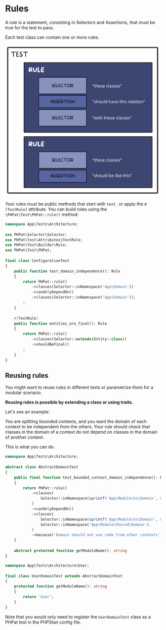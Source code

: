 # Rules

A rule is a statement, consisting in Selectors and Assertions, that must be true for the test to pass.

Each test class can contain one or more rules.

![image-layered](../assets/rules.png)

Your rules must be public methods that start with `test_` or apply the `#[TestRule]` attribute. You can build rules using the `\PHPat\Test\PHPat::rule()` method:

```php
namespace App\Tests\Architecture;

use PHPat\Selector\Selector;
use PHPat\Test\Attributes\TestRule;
use PHPat\Test\Builder\Rule;
use PHPat\Test\PHPat;

final class ConfigurationTest
{
    public function test_domain_independence(): Rule
    {
        return PHPat::rule()
            ->classes(Selector::inNamespace('App\Domain'))
            ->canOnlyDependOn()
            ->classes(Selector::inNamespace('App\Domain'));
        ;
    }

    #[TestRule]
    public function entities_are_final(): Rule
    {
        return PHPat::rule()
            ->classes(Selector::extends(Entity::class))
            ->shouldBeFinal()
        ;
    }
}
```

## Reusing rules

You might want to reuse rules in different tests or parametrize them for a modular scenario.

**Reusing rules is possible by extending a class or using traits.**

Let's see an example:

You are splitting bounded contexts, and you want the domain of each context to be independent from the others.
Your rule should check that classes in the domain of a context do not depend on classes in the domain of another context.

This is what you can do:
```php
namespace App\Tests\Architecture;

abstract class AbstractDomainTest
{
    public final function test_bounded_context_domain_independence(): Rule
    {
        return PHPat::rule()
            ->classes(
                Selector::inNamespace(sprintf('App\Module\%s\Domain', $this->getModuleName()))
            )
            ->canOnlyDependOn()
            ->classes(
                Selector::inNamespace(sprintf('App\Module\%s\Domain', $this->getModuleName())),
                Selector::inNamespace('App\Module\Shared\Domain'),
            )
            ->because('Domain should not use code from other contexts');
    }

    abstract protected function getModuleName(): string
}
```
    
```php
namespace App\Tests\Architecture\User;

final class UserDomainTest extends AbstractDomainTest
{
    protected function getModuleName(): string
    {
        return 'User';
    }
}
```

Note that you would only need to register the `UserDomainTest` class as a PHPat test in the PHPStan config file.
